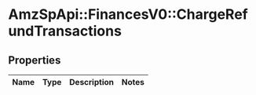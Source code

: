 # AmzSpApi::FinancesV0::ChargeRefundTransactions

## Properties
Name | Type | Description | Notes
------------ | ------------- | ------------- | -------------

